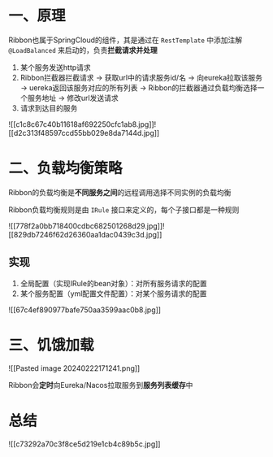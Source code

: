 # 一、原理

Ribbon也属于SpringCloud的组件，其是通过在 `RestTemplate` 中添加注解 `@LoadBalanced` 来启动的，负责**拦截请求并处理**

1. 某个服务发送http请求
2. Ribbon拦截器拦截请求 -> 获取url中的请求服务id/名 -> 向eureka拉取该服务 -> uereka返回该服务对应的所有列表 -> Ribbon的拦截器通过负载均衡选择一个服务地址 -> 修改url发送请求
3. 请求到达目的服务

![[c1c8c67c40b11618af692250cfc1ab8.jpg]]![[d2c313f48597ccd55bb029e8da7144d.jpg]]

# 二、负载均衡策略

Ribbon的负载均衡是**不同服务之间**的远程调用选择不同实例的负载均衡

Ribbon负载均衡规则是由 `IRule` 接口来定义的，每个子接口都是一种规则

![[778f2a0bb718400cdbc682501268d29.jpg]]![[829db7246f62d26360aa1dac0439c3d.jpg]]

## 实现

1. 全局配置（实现IRule的bean对象）：对所有服务请求的配置
2. 某个服务配置（yml配置文件配置）：对某个服务请求的配置

![[67c4ef890977bafe750aa3599aac0b8.jpg]]

# 三、饥饿加载

![[Pasted image 20240222171241.png]]

Ribbon会**定时**向Eureka/Nacos拉取服务到**服务列表缓存**中

# 总结

![[c73292a70c3f8ce5d219e1cb4c89b5c.jpg]]